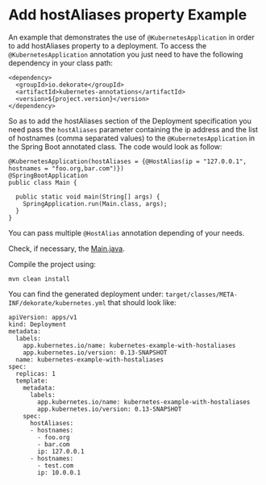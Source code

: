 # Add hostAliases property Example 

An example that demonstrates the use of `@KubernetesApplication` in order to add hostAliases property to a deployment.
To access the `@KubernetesApplication` annotation you just need to have the following dependency in your
class path:

    <dependency>
      <groupId>io.dekorate</groupId>
      <artifactId>kubernetes-annotations</artifactId>
      <version>${project.version}</version>
    </dependency>

So as to add the hostAliases section of the Deployment specification you need pass the `hostAliases` parameter containing the ip address and the list of hostnames (comma separated values) to the `@KubernetesApplication` in the Spring Boot annotated class. The code would look as follow:

```
@KubernetesApplication(hostAliases = {@HostAlias(ip = "127.0.0.1", hostnames = "foo.org,bar.com")})
@SpringBootApplication
public class Main {

  public static void main(String[] args) {
    SpringApplication.run(Main.class, args);
  }
}
```
You can pass multiple `@HostAlias` annotation depending of your needs.

Check, if necessary, the [Main.java](src/main/java/io/dekorate/examples/kubernetes/Main.java).

Compile the project using:

    mvn clean install
    
You can find the generated deployment under: `target/classes/META-INF/dekorate/kubernetes.yml` that should look like:
```---
apiVersion: apps/v1
kind: Deployment
metadata:
  labels:
    app.kubernetes.io/name: kubernetes-example-with-hostaliases
    app.kubernetes.io/version: 0.13-SNAPSHOT
  name: kubernetes-example-with-hostaliases
spec:
  replicas: 1
  template:
    metadata:
      labels:
        app.kubernetes.io/name: kubernetes-example-with-hostaliases
        app.kubernetes.io/version: 0.13-SNAPSHOT
    spec:
      hostAliases:
      - hostnames:
        - foo.org
        - bar.com
        ip: 127.0.0.1
      - hostnames:
        - test.com
        ip: 10.0.0.1
```


